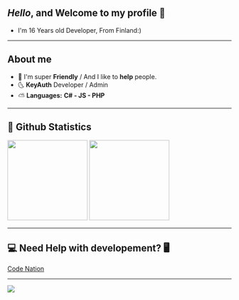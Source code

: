 ## ***Hello*, and Welcome to my profile 👻**
- I'm 16 Years old Developer, From Finland:)

-----------------------------------

## **About me**
- 🐳 I'm super **Friendly** / And I like to **help** people.
- 🌜  **KeyAuth** Developer / Admin
- ⛅️ **Languages:** **C# - JS - PHP**

-----------------------------------

## 🌅 **Github Statistics**

<p>
  <img height="180em" src="https://github-readme-stats.vercel.app/api?username=mazk5145&show_icons=true&hide_border=true&&count_private=true&include_all_commits=true&custom_title=mazkdevf%27s%20Github%20Statistics" />
  <img height="180em" src="https://github-readme-stats.vercel.app/api/top-langs/?username=mazk5145&exclude_repo=KNN-Image-Classification&show_icons=true&hide_border=true&layout=compact&langs_count=8"/>
</p>

-----------------------------------

## **💻 Need Help with developement? 🖥**
[Code Nation](https://discord.gg/2k2Mq8RwSZ)

-----------------------------------

[![](https://spotify-github-profile.vercel.app/api/view?uid=31sjmkzlvvdqfkw5likgbf3wbkv4&cover_image=true&theme=natemoo-re&bar_color=ff8800&bar_color_cover=false)](https://github.com/mazk5145)
